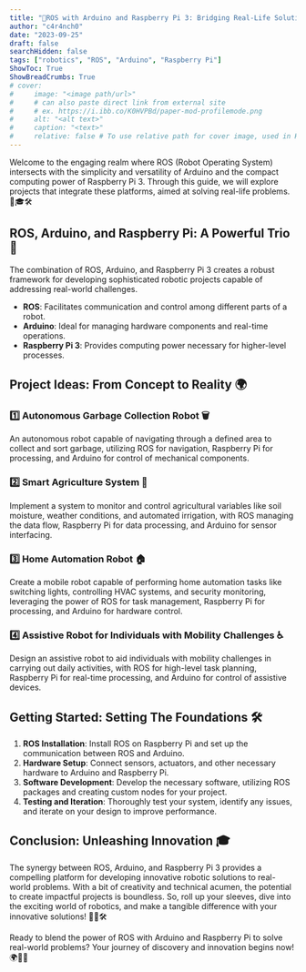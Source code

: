 ```yaml
---
title: "🤖ROS with Arduino and Raspberry Pi 3: Bridging Real-Life Solutions🛠️"
author: "c4r4nch0"
date: "2023-09-25"
draft: false
searchHidden: false
tags: ["robotics", "ROS", "Arduino", "Raspberry Pi"]
ShowToc: True
ShowBreadCrumbs: True
# cover:
#     image: "<image path/url>"
#     # can also paste direct link from external site
#     # ex. https://i.ibb.co/K0HVPBd/paper-mod-profilemode.png
#     alt: "<alt text>"
#     caption: "<text>"
#     relative: false # To use relative path for cover image, used in Hugo Page-bundles    
---
```


Welcome to the engaging realm where ROS (Robot Operating System) intersects with the simplicity and versatility of Arduino and the compact computing power of Raspberry Pi 3. Through this guide, we will explore projects that integrate these platforms, aimed at solving real-life problems. 🤖🎓🛠️

## ROS, Arduino, and Raspberry Pi: A Powerful Trio 🚀

The combination of ROS, Arduino, and Raspberry Pi 3 creates a robust framework for developing sophisticated robotic projects capable of addressing real-world challenges.

- **ROS**: Facilitates communication and control among different parts of a robot.
- **Arduino**: Ideal for managing hardware components and real-time operations.
- **Raspberry Pi 3**: Provides computing power necessary for higher-level processes.

## Project Ideas: From Concept to Reality 🌍

### 1️⃣ Autonomous Garbage Collection Robot 🗑️

An autonomous robot capable of navigating through a defined area to collect and sort garbage, utilizing ROS for navigation, Raspberry Pi for processing, and Arduino for control of mechanical components.

### 2️⃣ Smart Agriculture System 🌾

Implement a system to monitor and control agricultural variables like soil moisture, weather conditions, and automated irrigation, with ROS managing the data flow, Raspberry Pi for data processing, and Arduino for sensor interfacing.

### 3️⃣ Home Automation Robot 🏠

Create a mobile robot capable of performing home automation tasks like switching lights, controlling HVAC systems, and security monitoring, leveraging the power of ROS for task management, Raspberry Pi for processing, and Arduino for hardware control.

### 4️⃣ Assistive Robot for Individuals with Mobility Challenges ♿

Design an assistive robot to aid individuals with mobility challenges in carrying out daily activities, with ROS for high-level task planning, Raspberry Pi for real-time processing, and Arduino for control of assistive devices.

## Getting Started: Setting The Foundations 🛠️

1. **ROS Installation**: Install ROS on Raspberry Pi and set up the communication between ROS and Arduino.
2. **Hardware Setup**: Connect sensors, actuators, and other necessary hardware to Arduino and Raspberry Pi.
3. **Software Development**: Develop the necessary software, utilizing ROS packages and creating custom nodes for your project.
4. **Testing and Iteration**: Thoroughly test your system, identify any issues, and iterate on your design to improve performance.

## Conclusion: Unleashing Innovation 🎓

The synergy between ROS, Arduino, and Raspberry Pi 3 provides a compelling platform for developing innovative robotic solutions to real-world problems. With a bit of creativity and technical acumen, the potential to create impactful projects is boundless. So, roll up your sleeves, dive into the exciting world of robotics, and make a tangible difference with your innovative solutions! 🤖🚀🛠️

Ready to blend the power of ROS with Arduino and Raspberry Pi to solve real-world problems? Your journey of discovery and innovation begins now! 🌍🚀🤖
